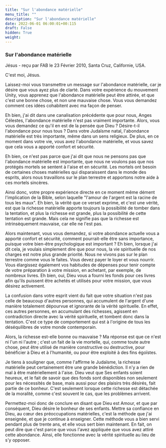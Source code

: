 ```yaml
---
title: "Sur l'abondance matérielle"
menu_title: ""
description: "Sur l'abondance matérielle"
date: 2022-06-01 06:00:01+00:115
draft: False
hidden: True
weight:
---
```

### Sur l'abondance matérielle

Jésus - reçu par FAB le 23 Février 2010, Santa Cruz, Californie, USA.

C'est moi, Jésus.

Laissez-moi vous transmettre un message sur l'abondance matérielle, car je désire que vous ayez plus de clarté. Dans votre expérience du mouvement Unity, vous apprenez que l'abondance matérielle peut être attirée, et que c'est une bonne chose, et non une mauvaise chose. Vous vous demandez comment ces idées cohabitent avec ma façon de penser.

Eh bien, j'ai dit dans une canalisation précédente que pour nous, Anges Célestes, l'abondance matérielle n'est pas vraiment importante. Alors, vous vous demandez ce qu'il en est de la pensée que Dieu ? Désire-t-il l'abondance pour nous tous ? Dans votre Judaïsme natal, l'abondance matérielle est très importante, même dans un sens religieux. De plus, en ce moment dans votre vie, vous avez l'abondance matérielle, et vous savez que cela vous a apporté confort et sécurité.

Eh bien, ce n'est pas parce que j'ai dit que nous ne pensons pas que l'abondance matérielle est importante, que nous ne voulons pas que nos protégés mortels se sentent à l'aise et en sécurité. Les mortels ont besoin de certaines choses matérielles qui disparaissent dans le monde des esprits, alors nous travaillons sur le plan terrestre et apportons notre aide à ces mortels sincères.

Ainsi donc, votre propre expérience directe en ce moment même dément l'implication de la Bible, selon laquelle "l'amour de l'argent est la racine de tous les maux". Eh bien, la vérité que ce verset exprime, et c'est une vérité, est que la richesse matérielle apporte toujours la possibilité de tomber dans la tentation, et plus la richesse est grande, plus la possibilité de cette tentation est grande. Mais cela ne signifie pas que la richesse est intrinsèquement mauvaise, car elle ne l'est pas.

Alors maintenant, vous vous demandez, si votre abondance actuelle vous a apporté confort et sécurité, comment pourrait-elle être sans importance, puisque votre bien-être psychologique est important ? Eh bien, lorsque j'ai dit cela, je voulais simplement dire que pour nous, la vie spirituelle de nos charges est notre plus grande priorité. Nous ne vivons pas sur le plan terrestre comme vous le faites. Vous devez payer le loyer et vous nourrir. Vous élargissez également vos habitudes de dépenses pour tenir compte de votre préparation à votre mission, en achetant, par exemple, de nombreux livres. Eh bien, oui, Dieu vous a fourni les fonds pour ces livres afin qu'ils puissent être achetés et utilisés pour votre mission, que vous désirez activement.

La confusion dans votre esprit vient du fait que votre situation n'est pas celle de beaucoup d'autres personnes, qui accumulent de l'argent d'une manière totalement dépourvue et ignorante de la vérité spirituelle. En effet, ces autres personnes, en accumulant des richesses, agissent en contradiction directe avec la vérité spirituelle, et tombent donc dans la tentation. C'est ce type de comportement qui est à l'origine de tous les déséquilibres de votre monde contemporain.

Alors, la richesse est-elle bonne ou mauvaise ? Ma réponse est que ce n'est ni l'un ni l'autre ; c'est un fait de la vie mortelle, qui, comme toute autre chose, peut être utilisé de manière constructive ou destructive, pour bénéficier à Dieu et à l'humanité, ou pour être exploité à des fins égoïstes.

Je tiens à souligner que, comme l'affirme le Judaïsme, la richesse matérielle peut certainement être une grande bénédiction. Il n'y a rien de mal à être matériellement à l'aise. Dieu veut que Ses enfants soient heureux, et le fait de savoir que des fonds sont disponibles non seulement pour les nécessités de base, mais aussi pour des plaisirs très désirés, fait partie de ce bonheur. C'est seulement lorsque cette richesse est détachée de la moralité, comme c'est souvent le cas, que les problèmes arrivent.

Permettez-moi donc de conclure en disant que Dieu est Amour, et que par conséquent, Dieu désire le bonheur de ses enfants. Mettre sa confiance en Dieu, au cœur des préoccupations matérielles, c'est la méthode que j'ai enseignée, et que je continue à enseigner. Cette méthode vous a bien servi pendant plus de trente ans, et elle vous sert bien maintenant. En fait, on peut dire que c'est parce que vous l'avez appliquée que vous avez attiré cette abondance. Ainsi, elle fonctionne avec la vérité spirituelle au lieu de s'y opposer.
